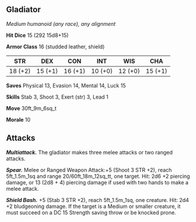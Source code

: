 ## Gladiator

*Medium humanoid (any race), any alignment*

**Hit Dice** 15 (292 15d8+15)

**Armor Class** 16 (studded leather, shield)

| STR     | DEX     | CON     | INT     | WIS     | CHA     |
|---------|---------|---------|---------|---------|---------|
| 18 (+2) | 15 (+1) | 16 (+1) | 10 (+0) | 12 (+0) | 15 (+1) |

**Saves** Physical 13, Evasion 14, Mental 14, Luck 15

**Skills** Stab 3, Shoot 3, Exert (str) 3, Lead 1

**Move** 30ft_9m_6sq_t

**Morale** 10

## Attacks

***Multiattack.*** The gladiator makes three melee attacks or two ranged attacks.

***Spear.*** Melee or Ranged Weapon Attack:+5 (Shoot 3 STR +2), reach 5ft_1.5m_1sq and range 20/60ft_18m_12sq_tt, one target. Hit: 2d6 +2 piercing damage, or 13 (2d8 + 4) piercing damage if used with two hands to make a melee attack.

***Shield Bash.*** +5 (Stab 3 STR +2), reach 5ft_1.5m_1sq, one creature. Hit: 2d4 +2 bludgeoning damage. If the target is a Medium or smaller creature, it must succeed on a DC 15 Strength saving throw or be knocked prone.

